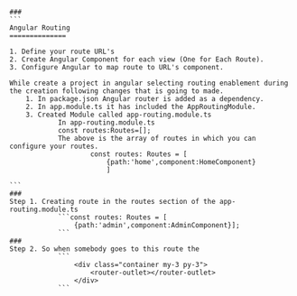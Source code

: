     ###
	```
	Angular Routing
	==============
	
	1. Define your route URL's
	2. Create Angular Component for each view (One for Each Route).
	3. Configure Angular to map route to URL's component.
	
	While create a project in angular selecting routing enablement during the creation following changes that is going to made.
		1. In package.json Angular router is added as a dependency.
		2. In app.module.ts it has included the AppRoutingModule.
		3. Created Module called app-routing.module.ts
				In app-routing.module.ts
				const routes:Routes=[];
				The above is the array of routes in which you can configure your routes.
						const routes: Routes = [
							{path:'home',component:HomeComponent}
							]
			
	```
	###
	Step 1. Creating route in the routes section of the app-routing.module.ts
				```const routes: Routes = [
					{path:'admin',component:AdminComponent}];
				```
    ###            
	Step 2. So when somebody goes to this route the 
				```
					<div class="container my-3 py-3">
						<router-outlet></router-outlet>
					</div>
				```
	